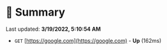 # 📖 Summary
Last updated: **3/19/2022, 5:10:54 AM**

- `GET` [https://google.com](https://google.com) - **Up** (162ms)
